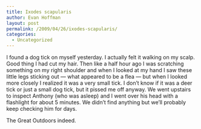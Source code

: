 ```yaml
---
title: Ixodes scapularis
author: Evan Hoffman
layout: post
permalink: /2009/04/26/ixodes-scapularis/
categories:
  - Uncategorized
---
```

I found a dog tick on myself yesterday. I actually felt it walking on my scalp. Good thing I had cut my hair. Then like a half hour ago I was scratching something on my right shoulder and when I looked at my hand I saw these little legs sticking out &#8212; what appeared to be a flea &#8212; but when I looked more closely I realized it was a very small tick. I don&#8217;t know if it was a deer tick or just a small dog tick, but it pissed me off anyway. We went upstairs to inspect Anthony (who was asleep) and I went over his head with a flashlight for about 5 minutes. We didn&#8217;t find anything but we&#8217;ll probably keep checking him for days.

The Great Outdoors indeed.